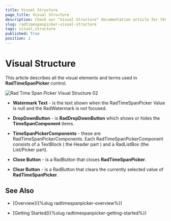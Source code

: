 ```yaml
---
title: Visual Structure
page_title: Visual Structure
description: Check our "Visual Structure" documentation article for the RadTimeSpanPicker WPF control.
slug: radtimespanpicker-visual-structure
tags: visual,structure
published: True
position: 2
---
```


# Visual Structure

This article describes all the visual elements and terms used in __RadTimeSpanPicker__ control. 

![Rad Time Span Picker Visual Structure 02](images/RadTimeSpanPicker_VisualStructure.png)

* __Watermark Text__ - is the text shown when the RadTimeSpanPicker Value is null and the RadWatermark is not focused.

* __DropDownButton__ - is __RadDropDownButton__ which shows or hides the __TimeSpanComponent__ items.

* __TimeSpanPickerComponents__ - these are RadTimeSpanPickerComponents. Each RadTimeSpanPickerComponent consists of a TextBlock ( the Header part ) and a RadListBox (the List/Picker part). 

* __Close Button__ - is a RadButton that closes __RadTimeSpanPicker__.

* __Clear Button__ - is a RadButton that clears the currently selected value of __RadTimeSpanPicker__.


## See Also

 * [Overview]({%slug radtimespanpicker-overview%})

 * [Getting Started]({%slug radtimespanpicker-getting-started%})